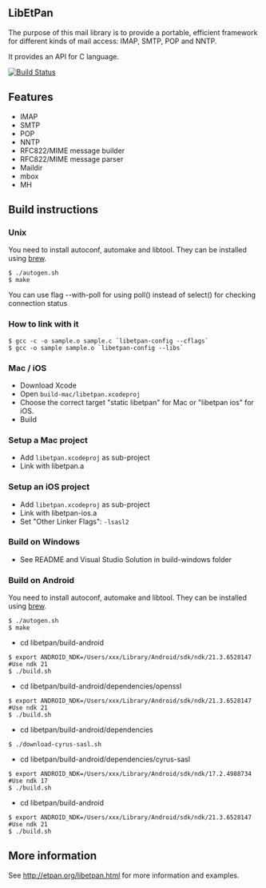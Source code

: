 ## LibEtPan

The purpose of this mail library is to provide a portable, efficient framework for different kinds of mail access: IMAP, SMTP, POP and NNTP.

It provides an API for C language.

[![Build Status](https://travis-ci.org/dinhviethoa/libetpan.png?branch=master)](https://travis-ci.org/dinhviethoa/libetpan)

## Features

- IMAP
- SMTP
- POP
- NNTP
- RFC822/MIME message builder
- RFC822/MIME message parser
- Maildir
- mbox
- MH

## Build instructions

### Unix

You need to install autoconf, automake and libtool.
They can be installed using [brew](http://brew.sh/).

    $ ./autogen.sh
    $ make

You can use flag --with-poll for using poll() instead of select() for checking connection status

### How to link with it

    $ gcc -c -o sample.o sample.c `libetpan-config --cflags`
    $ gcc -o sample sample.o `libetpan-config --libs`

### Mac / iOS

- Download Xcode
- Open `build-mac/libetpan.xcodeproj`
- Choose the correct target "static libetpan" for Mac or "libetpan ios" for iOS.
- Build

### Setup a Mac project

- Add `libetpan.xcodeproj` as sub-project
- Link with libetpan.a

### Setup an iOS project

- Add `libetpan.xcodeproj` as sub-project
- Link with libetpan-ios.a
- Set "Other Linker Flags": `-lsasl2`

### Build on Windows

- See README and Visual Studio Solution in build-windows folder

### Build on Android

You need to install autoconf, automake and libtool.
They can be installed using [brew](http://brew.sh/).
```
$ ./autogen.sh
$ make
```
    
- cd libetpan/build-android
```
$ export ANDROID_NDK=/Users/xxx/Library/Android/sdk/ndk/21.3.6528147 #Use ndk 21
$ ./build.sh
```

- cd libetpan/build-android/dependencies/openssl
```
$ export ANDROID_NDK=/Users/xxx/Library/Android/sdk/ndk/21.3.6528147 #Use ndk 21
$ ./build.sh
```


- cd libetpan/build-android/dependencies
```
$ ./download-cyrus-sasl.sh
```

- cd libetpan/build-android/dependencies/cyrus-sasl
```
$ export ANDROID_NDK=/Users/xxx/Library/Android/sdk/ndk/17.2.4988734 #Use ndk 17
$ ./build.sh
```

- cd libetpan/build-android
```
$ export ANDROID_NDK=/Users/xxx/Library/Android/sdk/ndk/21.3.6528147 #Use ndk 21
$ ./build.sh
```

## More information

See http://etpan.org/libetpan.html for more information and examples.
